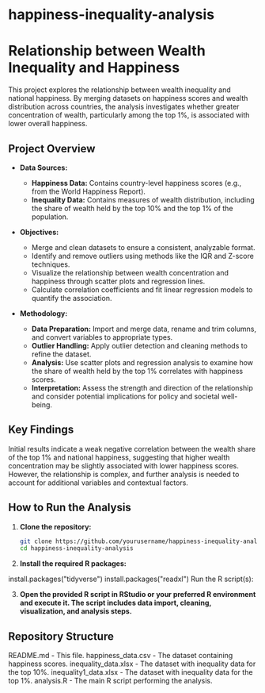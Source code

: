 # happiness-inequality-analysis

# Relationship between Wealth Inequality and Happiness

This project explores the relationship between wealth inequality and national happiness. By merging datasets on happiness scores and wealth distribution across countries, the analysis investigates whether greater concentration of wealth, particularly among the top 1%, is associated with lower overall happiness.

## Project Overview

- **Data Sources:**  
  - **Happiness Data:** Contains country-level happiness scores (e.g., from the World Happiness Report).  
  - **Inequality Data:** Contains measures of wealth distribution, including the share of wealth held by the top 10% and the top 1% of the population.

- **Objectives:**  
  - Merge and clean datasets to ensure a consistent, analyzable format.  
  - Identify and remove outliers using methods like the IQR and Z-score techniques.  
  - Visualize the relationship between wealth concentration and happiness through scatter plots and regression lines.  
  - Calculate correlation coefficients and fit linear regression models to quantify the association.

- **Methodology:**  
  - **Data Preparation:** Import and merge data, rename and trim columns, and convert variables to appropriate types.  
  - **Outlier Handling:** Apply outlier detection and cleaning methods to refine the dataset.  
  - **Analysis:** Use scatter plots and regression analysis to examine how the share of wealth held by the top 1% correlates with happiness scores.  
  - **Interpretation:** Assess the strength and direction of the relationship and consider potential implications for policy and societal well-being.

## Key Findings

Initial results indicate a weak negative correlation between the wealth share of the top 1% and national happiness, suggesting that higher wealth concentration may be slightly associated with lower happiness scores. However, the relationship is complex, and further analysis is needed to account for additional variables and contextual factors.

## How to Run the Analysis

1. **Clone the repository:**

   ```bash
   git clone https://github.com/yourusername/happiness-inequality-analysis.git
   cd happiness-inequality-analysis


2. **Install the required R packages:**

install.packages("tidyverse")
install.packages("readxl")
Run the R script(s):

3. **Open the provided R script in RStudio or your preferred R environment and execute it. The script includes data import, cleaning, visualization, and analysis steps.**


## Repository Structure
README.md - This file.
happiness_data.csv - The dataset containing happiness scores.
inequality_data.xlsx - The dataset with inequality data for the top 10%.
inequality1_data.xlsx - The dataset with inequality data for the top 1%.
analysis.R - The main R script performing the analysis.

